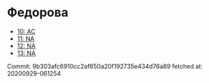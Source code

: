 # Федорова
- [10: AC](10.md)
- [11: NA](11.md)
- [12: NA](12.md)
- [13: NA](13.md)

Commit: 9b303afc6910cc2af650a20f192735e434d76a89
 fetched at: 20200929-061254
